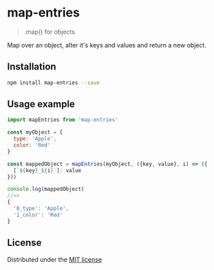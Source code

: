 # map-entries
> .map() for objects

Map over an object, alter it's keys and values and return a new object.

## Installation

```sh
npm install map-entries --save
```

## Usage example

```javascript
import mapEntries from 'map-entries'

const myObject = {
  type: 'Apple',
  color: 'Red'
}

const mappedObject = mapEntries(myObject, ({key, value}, i) => ({
  [`${key}_${i}`]: value
}))

console.log(mappedObject)
//=>
{
  '0_type': 'Apple',
  '1_color': 'Red'
}
```

## License

Distributed under the [MIT license](/license)
